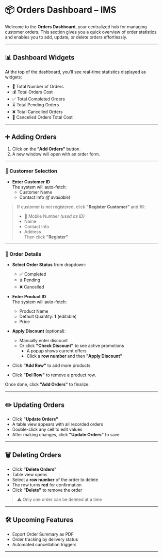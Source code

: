 # 📦 Orders Dashboard – IMS

Welcome to the **Orders Dashboard**, your centralized hub for managing customer orders. This section gives you a quick overview of order statistics and enables you to add, update, or delete orders effortlessly.

---

## 📊 Dashboard Widgets

At the top of the dashboard, you’ll see real-time statistics displayed as widgets:

- 🔢 Total Number of Orders
- 💰 Total Orders Cost
- ✅ Total Completed Orders
- ⏳ Total Pending Orders
- ❌ Total Cancelled Orders
- 🧾 Cancelled Orders Total Cost

---

## ➕ Adding Orders

1. Click on the **"Add Orders"** button.
2. A new window will open with an order form.

---

### 👤 Customer Selection

- **Enter Customer ID**  
  The system will auto-fetch:
  - Customer Name
  - Contact Info *(if available)*

> If customer is not registered, click **"Register Customer"** and fill:
> - 📱 Mobile Number *(used as ID)*
> - Name
> - Contact Info
> - Address  
> Then click **"Register"**

---

### 📝 Order Details

- **Select Order Status** from dropdown:
  - ✅ Completed
  - ⏳ Pending
  - ❌ Cancelled

- **Enter Product ID**  
  The system will auto-fetch:
  - Product Name
  - Default Quantity: **1** (editable)
  - Price

- **Apply Discount** (optional):
  - Manually enter discount
  - Or click **"Check Discount"** to see active promotions
    - A popup shows current offers
    - Click a **row number** and then **"Apply Discount"**

- Click **"Add Row"** to add more products.
- Click **"Del Row"** to remove a product row.

Once done, click **"Add Orders"** to finalize.

---

## ✏️ Updating Orders

- Click **"Update Orders"**
- A table view appears with all recorded orders
- Double-click any cell to edit values
- After making changes, click **"Update Orders"** to save

---

## 🗑️ Deleting Orders

- Click **"Delete Orders"**
- Table view opens
- Select a **row number** of the order to delete
- The row turns **red** for confirmation
- Click **"Delete"** to remove the order

> ⚠️ Only one order can be deleted at a time

---

## 🛠️ Upcoming Features

- Export Order Summary as PDF
- Order tracking by delivery status
- Automated cancellation triggers

---

